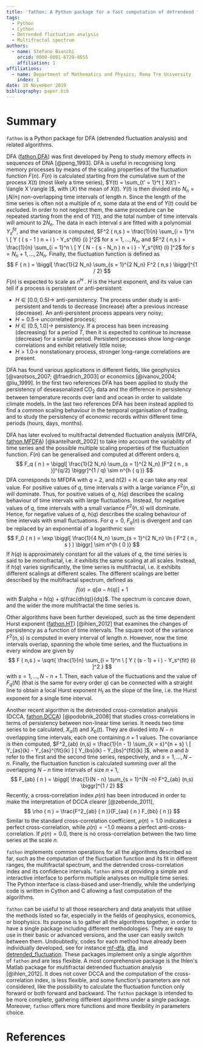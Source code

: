 ```yaml
---
title: 'fathon: A Python package for a fast computation of detrendend fluctuation analysis and related algorithms'
tags:
  - Python
  - Cython
  - Detrended fluctuation analysis
  - Multifractal spectrum
authors:
  - name: Stefano Bianchi
    orcid: 0000-0001-6729-8655
    affiliation: 1
affiliations:
  - name: Department of Mathematics and Physics, Roma Tre University
    index: 1
date: 10 November 2019
bibliography: paper.bib
---
```


# Summary

``fathon`` is a Python package for DFA (detrended fluctuation analysis) and related algorithms.

DFA ([fathon.DFA](https://fathon.readthedocs.io/en/latest/fun_class/fathon.DFA.html)) was first developed by Peng to study memory effects in sequences of DNA [@peng_1993]. DFA is useful in recognising long memory processes by means of the scaling properties of the fluctuation function $F (n)$. $F (n)$ is calculated starting from the cumulative sum of the process $X(t)$ (most likely a time series), $Y(t) = \sum_{t' = 1}^t [ X(t') - \langle X \rangle ]$, with $\langle X \rangle$ the mean of $X(t)$. $Y(t)$ is then divided into $N_n = \lfloor N / n \rfloor$ non-overlapping time intervals of length $n$. Since the length of the time series is often not a multiple of $n$, some data at the end of $Y(t)$ could be excluded. In order to not neglect them, the same procedure can be repeated starting from the end of $Y(t)$, and the total number of time intervals will amount to $2N_n$. The data in each interval $s$ are fitted with a polynomial $Y_s^{fit}$, and the variance is computed, $F^2 ( n,s ) = \frac{1}{n} \sum_{i = 1}^n \ [ Y ( ( s - 1 ) n + i ) - Y_s^{fit} (i) ]^2$ for $s = 1, \dots , N_n$, and $F^2 ( n,s ) = \frac{1}{n} \sum_{i = 1}^n \  [ Y ( N - ( s - N_n ) n + i ) - Y_s^{fit} (i) ]^2$ for $s = N_n + 1, \dots , 2N_n$. Finally, the fluctuation function is defined as
$$
F ( n ) = \biggl[ \frac{1}{2 N_n} \sum_{s = 1}^{2 N_n} F^2 ( n,s ) \biggr]^{1 / 2}
$$
$F(n)$ is expected to scale as $n^H$ . $H$ is the Hurst exponent, and its value can tell if a process is persistent or anti-persistent:

- $H \in [0.0, 0.5) \rightarrow$ anti-persistency. The process under study is anti-persistent and tends to decrease (increase) after a previous increase (decrease). An anti-persistent process appears very noisy;
- $H = 0.5 \rightarrow$ uncorrelated process;
- $H \in (0.5, 1.0] \rightarrow$ persistency. If a process has been increasing (decreasing) for a period $T$, then it is expected to continue to increase (decrease) for a similar period. Persistent processes show long-range correlations and exhibit relatively little noise;
- $H > 1.0 \rightarrow$ nonstationary process, stronger long-range correlations are present.

DFA has found various applications in different fields, like geophysics [@varotsos_2007; @fraedrich_2003] or economics [@ivanov_2004; @liu_1999]. In the first two references DFA has been applied to study the persistency of deseasonalized CO$_2$ data and the difference in persistency between temperature records over land and ocean in order to validate climate models. In the last two references DFA has been instead applied to find a common scaling behaviour in the temporal organisation of trading, and to study the persistency of economic records within different time periods (hours, days, months).

DFA has later evolved to multifractal detrended fluctuation analysis (MFDFA, [fathon.MFDFA](https://fathon.readthedocs.io/en/latest/fun_class/fathon.MFDFA.html)) [@kantelhardt_2002] to take into account the variability of time series and the possible multiple scaling properties of the fluctuation function. $F(n)$ can be generalised and computed at different orders $q$,
$$
F_q ( n ) = \biggl[ \frac{1}{2 N_n} \sum_{s = 1}^{2 N_n} [F^2 ( n , s )]^{q/2} \biggr]^{1 / q} \sim n^{h ( q )}
$$
DFA corresponds to MFDFA with $q$ = 2, and $h ( 2 )$ = $H$. $q$ can take any real value. For positive values of $q$, time intervals $s$ with a large variance $F^2 (n,s)$ will dominate. Thus, for positive values of $q$, $h(q)$ describes the scaling behaviour of time intervals with large fluctuations. Instead, for negative values of $q$, time intervals with a small variance $F^2 (n,s)$ will dominate. Hence, for negative values of $q$, $h(q)$ describes the scaling behaviour of time intervals with small fluctuations. For $q = 0$, $F_q(n)$ is divergent and can be replaced by an exponential of a logarithmic sum
$$
F_0 ( n ) = \exp \biggl[ \frac{1}{4 N_n} \sum_{s = 1}^{2 N_n} \ln ( F^2 ( n , s ) ) \biggr] \sim n^{h ( 0 )}
$$
If $h(q)$ is approximately constant for all the values of $q$, the time series is said to be monofractal, i.e. it exhibits the same scaling at all scales. Instead, if $h(q)$ varies significantly, the time series is multifractal, i.e. it exhibits different scalings at different scales. The different scalings are better described by the multifractal spectrum, defined as
$$
f(\alpha) = q[\alpha - h(q)] + 1
$$
with $\alpha = h(q) + q\frac{dh(q)}{dq}$. The spectrum is concave down, and the wider the more multifractal the time series is.

Other algorithms have been further developed, such as the time dependent Hurst exponent ([fathon.HT](https://fathon.readthedocs.io/en/latest/fun_class/fathon.HT.html)) [@ihlen_2012] that examines the changes of persistency as a function of time intervals. The square root of the variance $F^2(n, s)$ is computed in every interval of length $n$. However, now the time intervals overlap, spanning the whole time series, and the fluctuations in every window are given by
$$
F ( n,s ) = \sqrt{ \frac{1}{n} \sum_{i = 1}^n \ [ Y ( (s - 1) + i ) - Y_s^{fit} (i) ]^2 }
$$
with $s = 1, \dots , N - n + 1$. Then, each value of the fluctuations and the value of $F_q ( N )$ (that is the same for every order $q$) can be connected with a straight line to obtain a local Hurst exponent $H_t$ as the slope of the line, i.e. the Hurst exponent for a single time interval.

Another recent algorithm is the detrended cross-correlation analysis (DCCA, [fathon.DCCA](https://fathon.readthedocs.io/en/latest/fun_class/fathon.DCCA.html)) [@podobnik_2008] that studies cross-correlations in terms of persistency between non-linear time series. It needs two time series to be calculated, $X_a(t)$ and $X_b(t)$. They are divided into $N - n$ overlapping time intervals, each one containing $n + 1$ values. The covariance is then computed, $F^2_{ab} (n,s) = \frac{1}{n - 1} \sum_{k = s}^{n + s} \ [ Y_{as}(k) - Y_{as}^{fit}(k) ] [ Y_{bs}(k) - Y_{bs}^{fit}(k) ]$, where $a$ and $b$ refer to the first and the second time series, respectively, and $s = 1, \dots , N-n$. Finally, the fluctuation function is calculated summing over all the overlapping $N - n$ time intervals of size $n+1$,
$$
F_{ab} ( n ) = \biggl[ \frac{1}{N - n} \sum_{s = 1}^{N -n} F^2_{ab} (n,s) \biggr]^{1 / 2}
$$
Recently, a cross-correlation index $\rho(n)$ has been introduced in order to make the interpretation of DCCA clearer [@zebende_2011],
$$
\rho ( n ) = \frac{F^2_{ab} ( n )}{F_{aa} ( n ) F_{bb} ( n )}
$$
Similar to the standard cross-correlation coefficient, $\rho(n) = 1.0$ indicates a perfect cross-correlation, while $\rho(n) = -1.0$ means a perfect anti-cross-correlation. If $\rho(n) = 0.0$, there is no cross-correlation between the two time series at the scale $n$.

``fathon`` implements common operations for all the algorithms described so far, such as the computation of the fluctuation function and its fit in different ranges, the multifractal spectrum, and the detrended cross-correlation index and its confidence intervals. ``fathon`` aims at providing a simple and interactive interface to perform multiple analyses on multiple time series. The Python interface is class-based and user-friendly, while the underlying code is written in Cython and C allowing a fast computation of the algorithms.

``fathon`` can be useful to all those researchers and data analysts that utilise the methods listed so far, especially in the fields of geophysics, economics, or biophysics. Its purpose is to gather all the algorithms together, in order to have a single package including different methodologies. They are easy to use in their basic or advanced versions, and the user can easily switch between them.
Undoubtedly, codes for each method have already been individually developed, see for instance [mf-dfa](https://github.com/yoshiso/mf-dfa/blob/master/mfdfa.py), [dfa](https://github.com/dokato/dfa), and [detrended_fluctuation](https://raphaelvallat.com/entropy/build/html/generated/entropy.detrended_fluctuation.html). These packages implement only a single algorithm of `fathon` and are less flexible. A most comprehensive package is the Ihlen's Matlab package for multifractal detrended fluctuation analysis [@ihlen_2012]. It does not cover DCCA and the computation of the cross-correlation index, is less flexible, and some function's parameters are not considered, like the possibility to calculate the fluctuation function only forward or both forward and backward. The ``fathon`` package is intended to be more complete, gathering different algorithms under a single package. Moreover, `fathon` offers more functions and more flexibility in parameters choice.

# References

